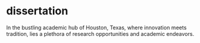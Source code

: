 # dissertation
In the bustling academic hub of Houston, Texas, where innovation meets tradition, lies a plethora of research opportunities and academic endeavors.
